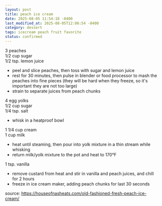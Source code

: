 ```yaml
---
layout: post
title: peach ice cream
date: 2025-08-05 11:54:18 -0400
last_modified_at: 2025-08-05T12:06:54 -0400
category: dessert
tags: icecream peach fruit favorite
status: confirmed
---
```


3 peaches  
1/2 cup sugar  
1/2 tsp. lemon juice  
* peel and slice peaches, then toss with sugar and lemon juice
* rest for 30 minutes, then pulse in blender or food processor to mash the peaches
  into fine pieces (they will be hard when they freeze, so it's important they are
  not too large)
* strain to separate juices from peach chunks

4 egg yolks  
1/2 cup sugar  
1/4 tsp. salt  
* whisk in a heatproof bowl

1 1/4 cup cream  
1 cup milk
* heat until steaming, then pour into yolk mixture in a thin stream while whisking
* return milk/yolk mixture to the pot and heat to 170°F

1 tsp. vanilla  
* remove custard from heat and stir in vanilla and peach juices, and chill for 2 hours
* freeze in ice cream maker, adding peach chunks for last 30 seconds

source: <https://houseofnasheats.com/old-fashioned-fresh-peach-ice-cream/>
